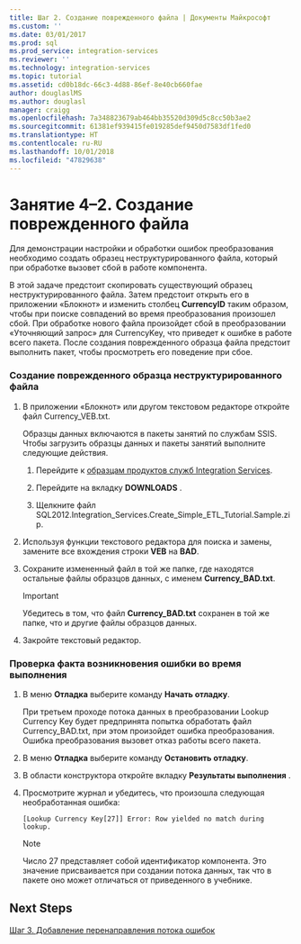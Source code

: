 ```yaml
---
title: Шаг 2. Создание поврежденного файла | Документы Майкрософт
ms.custom: ''
ms.date: 03/01/2017
ms.prod: sql
ms.prod_service: integration-services
ms.reviewer: ''
ms.technology: integration-services
ms.topic: tutorial
ms.assetid: cd0b18dc-66c3-4d88-86ef-8e40cb660fae
author: douglaslMS
ms.author: douglasl
manager: craigg
ms.openlocfilehash: 7a348823679ab464bb35520d309d5c8cc50b3ae2
ms.sourcegitcommit: 61381ef939415fe019285def9450d7583df1fed0
ms.translationtype: HT
ms.contentlocale: ru-RU
ms.lasthandoff: 10/01/2018
ms.locfileid: "47829638"
---
```

# <a name="lesson-4-2---creating-a-corrupted-file"></a>Занятие 4–2. Создание поврежденного файла
Для демонстрации настройки и обработки ошибок преобразования необходимо создать образец неструктурированного файла, который при обработке вызовет сбой в работе компонента.  
  
В этой задаче предстоит скопировать существующий образец неструктурированного файла. Затем предстоит открыть его в приложении «Блокнот» и изменить столбец **CurrencyID** таким образом, чтобы при поиске совпадений во время преобразования произошел сбой. При обработке нового файла произойдет сбой в преобразовании «Уточняющий запрос» для CurrencyKey, что приведет к ошибке в работе всего пакета. После создания поврежденного образца файла предстоит выполнить пакет, чтобы просмотреть его поведение при сбое.  
  
### <a name="to-create-a-corrupted-sample-flat-file"></a>Создание поврежденного образца неструктурированного файла  
  
1.  В приложении «Блокнот» или другом текстовом редакторе откройте файл Currency_VEB.txt.  
  
    Образцы данных включаются в пакеты занятий по службам SSIS. Чтобы загрузить образцы данных и пакеты занятий выполните следующие действия.  
  
    1.  Перейдите к [образцам продуктов служб Integration Services](http://go.microsoft.com/fwlink/?LinkID=267527).  
  
    2.  Перейдите на вкладку **DOWNLOADS** .  
  
    3.  Щелкните файл SQL2012.Integration_Services.Create_Simple_ETL_Tutorial.Sample.zip.  
  
2.  Используя функции текстового редактора для поиска и замены, замените все вхождения строки **VEB** на **BAD**.  
  
3.  Сохраните измененный файл в той же папке, где находятся остальные файлы образцов данных, с именем **Currency_BAD.txt**.  
  
    > [!IMPORTANT]  
    > Убедитесь в том, что файл **Currency_BAD.txt** сохранен в той же папке, что и другие файлы образцов данных.  
  
4.  Закройте текстовый редактор.  
  
### <a name="to-verify-that-an-error-will-occur-during-run-time"></a>Проверка факта возникновения ошибки во время выполнения  
  
1.  В меню **Отладка** выберите команду **Начать отладку**.  
  
    При третьем проходе потока данных в преобразовании Lookup Currency Key будет предпринята попытка обработать файл Currency_BAD.txt, при этом произойдет ошибка преобразования. Ошибка преобразования вызовет отказ работы всего пакета.  
  
2.  В меню **Отладка** выберите команду **Остановить отладку**.  
  
3.  В области конструктора откройте вкладку **Результаты выполнения** .  
  
4.  Просмотрите журнал и убедитесь, что произошла следующая необработанная ошибка:  
  
    `[Lookup Currency Key[27]] Error: Row yielded no match during lookup.`  
  
    > [!NOTE]  
    > Число 27 представляет собой идентификатор компонента. Это значение присваивается при создании потока данных, так что в пакете оно может отличаться от приведенного в учебнике.  
  
## <a name="next-steps"></a>Next Steps  
[Шаг 3. Добавление перенаправления потока ошибок](../integration-services/lesson-4-3-adding-error-flow-redirection.md)  
  
  
  
